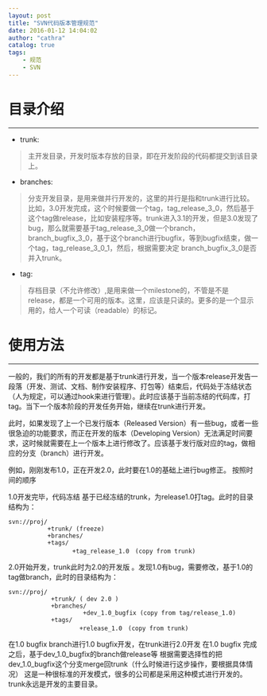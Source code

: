 ```yaml
---
layout: post
title: "SVN代码版本管理规范"
date: 2016-01-12 14:04:02
author: "cathra"
catalog: true
tags: 
    - 规范
    - SVN
---
```



目录介绍
===
***

* trunk:

>主开发目录，开发时版本存放的目录，即在开发阶段的代码都提交到该目录上。

* branches:

>分支开发目录，是用来做并行开发的，这里的并行是指和trunk进行比较。 比如，3.0开发完成，这个时候要做一个tag，tag_release_3_0，然后基于这个tag做release，比如安装程序等。trunk进入3.1的开发，但是3.0发现了bug，那么就需要基于tag_release_3_0做一个branch，branch_bugfix_3_0，基于这个branch进行bugfix，等到bugfix结束，做一个tag，tag_release_3_0_1，然后，根据需要决定 branch_bugfix_3_0是否并入trunk。 


* tag:

>存档目录（不允许修改）,是用来做一个milestone的，不管是不是release，都是一个可用的版本。这里，应该是只读的。更多的是一个显示用的，给人一个可读（readable）的标记。


<!-- more -->


使用方法
===
***

一般的，我们的所有的开发都是基于trunk进行开发，当一个版本release开发告一段落（开发、测试、文档、制作安装程序、打包等）结束后，代码处于冻结状态（人为规定，可以通过hook来进行管理）。此时应该基于当前冻结的代码库，打tag。当下一个版本阶段的开发任务开始，继续在trunk进行开发。

此时，如果发现了上一个已发行版本（Released Version）有一些bug，或者一些很急迫的功能要求，而正在开发的版本（Developing Version）无法满足时间要求，这时候就需要在上一个版本上进行修改了。应该基于发行版对应的tag，做相应的分支（branch）进行开发。

例如，刚刚发布1.0，正在开发2.0，此时要在1.0的基础上进行bug修正。
按照时间的顺序

1.0开发完毕，代码冻结 
基于已经冻结的trunk，为release1.0打tag。此时的目录结构为：

    svn://proj/
               +trunk/ (freeze)
               +branches/
               +tags/
                      +tag_release_1.0　(copy from trunk) 

2.0开始开发，trunk此时为2.0的开发版 。发现1.0有bug，需要修改，基于1.0的tag做branch，此时的目录结构为：

    svn://proj/
                +trunk/ ( dev 2.0 )
                +branches/
                         +dev_1.0_bugfix (copy from tag/release_1.0)
                +tags/
                        +release_1.0　(copy from trunk) 

在1.0 bugfix branch进行1.0 bugfix开发，在trunk进行2.0开发 
在1.0 bugfix 完成之后，基于dev_1.0_bugfix的branch做release等 
根据需要选择性的把dev_1.0_bugfix这个分支merge回trunk（什么时候进行这步操作，要根据具体情况） 
这是一种很标准的开发模式，很多的公司都是采用这种模式进行开发的。trunk永远是开发的主要目录。

